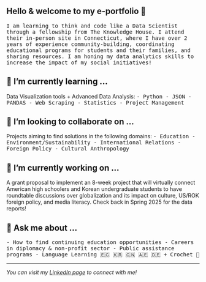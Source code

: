 ## Hello & welcome to my e-portfolio 👋

<tt>I am learning to think and code like a Data Scientist through a fellowship from The Knowledge House. I attend their in-person site in Connecticut, where I have over 2 years of experience community-building, coordinating educational programs for students and their families, and sharing resources. I am honing my data analytics skills to increase the impact of my social initiatives! </tt>

<h2>🌱 I’m currently learning ...</h2>
Data Visualization tools + Advanced Data Analysis:
<tt>
- Python
- JSON
- PANDAS
- Web Scraping
- Statistics
- Project Management
</tt>

<h2>👯 I’m looking to collaborate on ...</h2>
Projects aiming to find solutions in the following domains:
<tt>
- Education
- Environment/Sustainability
- International Relations
- Foreign Policy
- Cultural Anthropology
</tt>

<h2> 🔭 I’m currently working on ...</h2>

A grant proposal to implement an 8-week project that will virtually connect American high schoolers and Korean undergraduate students to have roundtable discussions over globalization and its impact on culture, US/ROK foreign policy, and media literacy. Check back in Spring 2025 for the data reports! 

<h2>💬 Ask me about ...</h2>
<tt>- How to find continuing education opportunities
- Careers in diplomacy & non-profit sector
- Public assistance programs
- Language Learning 🇪🇨 🇰🇷 🇨🇳 🇦🇪 🇩🇪 + Crochet 🧶
</tt>


<hr>
<i>You can visit my <a href="https://www.linkedin.com/in/amy-siranaula/">LinkedIn page</a> to connect with me!</i>



